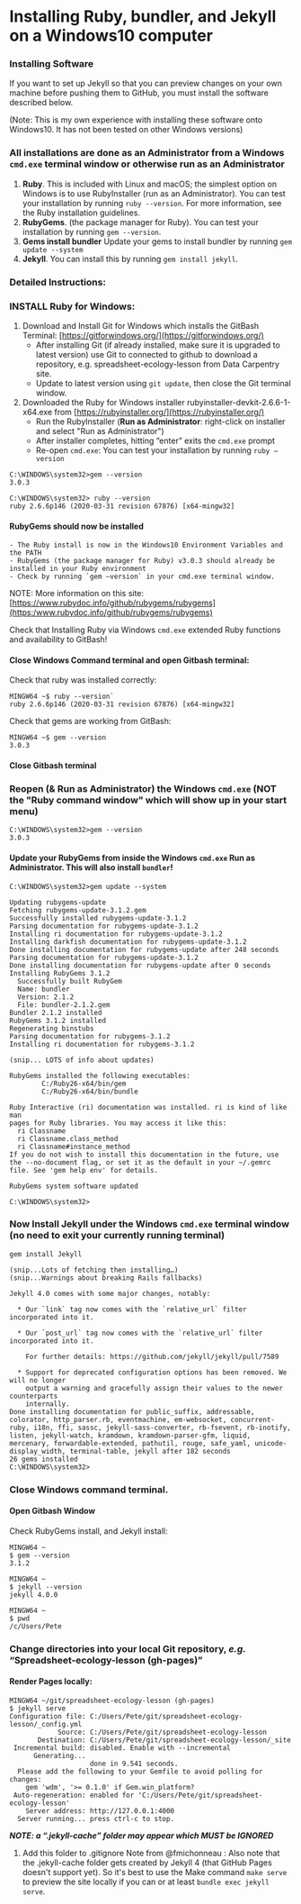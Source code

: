 ---
---
Installing Ruby, bundler, and Jekyll on  a Windows10 computer
======================

### Installing Software

If you want to set up Jekyll so that you can preview changes on your own machine before pushing them to GitHub, 
you must install the software described below. 

(Note: This is my own experience with installing these
software onto Windows10. It has not been tested on other Windows versions)

### All installations are done as an Administrator from a Windows `cmd.exe` terminal window or otherwise run as an Administrator

1.	**Ruby**. This is included with Linux and macOS; the simplest option on Windows is to use RubyInstaller (run as an Administrator). You can test your installation by running `ruby --version`. For more information, see the Ruby installation guidelines.
2.	**RubyGems**. (the package manager for Ruby). You can test your installation by running `gem --version`.
3.  **Gems install bundler** Update your gems to install bundler by running `gem update --system`
3.	**Jekyll**. You can install this by running `gem install jekyll`.

### Detailed Instructions:
### INSTALL Ruby for Windows:

1.	Download and Install Git for Windows which installs the GitBash Terminal: [https://gitforwindows.org/](https://gitforwindows.org/)
	- After installing Git (if already installed, make sure it is upgraded to latest version) use Git to connected to github to download a repository, e.g. spreadsheet-ecology-lesson from Data Carpentry site.
	- Update to latest version using `git update`, then close the Git terminal window.
2.	Downloaded the Ruby for Windows installer rubyinstaller-devkit-2.6.6-1-x64.exe from  [https://rubyinstaller.org/](https://rubyinstaller.org/)
	- Run the RubyInstaller (**Run as Administrator**: right-click on installer and select "Run as Administrator") 
	- After installer completes, hitting “enter” exits the `cmd.exe` prompt
	- Re-open `cmd.exe`: You can test your installation by running `ruby –version`

```
C:\WINDOWS\system32>gem --version
3.0.3

C:\WINDOWS\system32> ruby --version
ruby 2.6.6p146 (2020-03-31 revision 67876) [x64-mingw32]
``` 
#### RubyGems should now be installed

	- The Ruby install is now in the Windows10 Environment Variables and the PATH
	- RubyGems (the package manager for Ruby) v3.0.3 should already be installed in your Ruby environment
	- Check by running `gem –version` in your cmd.exe terminal window.
	
NOTE: More information on this site: [https://www.rubydoc.info/github/rubygems/rubygems](https:/www.rubydoc.info/github/rubygems/rubygems)
	
Check that Installing Ruby via Windows `cmd.exe` extended Ruby functions and availability to GitBash!

#### Close Windows Command terminal and open Gitbash terminal:

Check that ruby was installed correctly:
```
MINGW64 ~$ ruby --version`
ruby 2.6.6p146 (2020-03-31 revision 67876) [x64-mingw32]
```	
Check that gems are working from GitBash:
```
MINGW64 ~$ gem --version
3.0.3
```
#### Close Gitbash terminal

### Reopen (& Run as Administrator) the Windows `cmd.exe` (NOT the "Ruby command window" which will show up in your start menu)

```
C:\WINDOWS\system32>gem --version
3.0.3
```
#### Update your RubyGems from inside the Windows `cmd.exe` Run as Administrator. This will also install `bundler`!
```
C:\WINDOWS\system32>gem update --system
```
```
Updating rubygems-update
Fetching rubygems-update-3.1.2.gem
Successfully installed rubygems-update-3.1.2
Parsing documentation for rubygems-update-3.1.2
Installing ri documentation for rubygems-update-3.1.2
Installing darkfish documentation for rubygems-update-3.1.2
Done installing documentation for rubygems-update after 248 seconds
Parsing documentation for rubygems-update-3.1.2
Done installing documentation for rubygems-update after 0 seconds
Installing RubyGems 3.1.2
  Successfully built RubyGem
  Name: bundler
  Version: 2.1.2
  File: bundler-2.1.2.gem
Bundler 2.1.2 installed
RubyGems 3.1.2 installed
Regenerating binstubs
Parsing documentation for rubygems-3.1.2
Installing ri documentation for rubygems-3.1.2

(snip... LOTS of info about updates)

RubyGems installed the following executables:
        C:/Ruby26-x64/bin/gem
        C:/Ruby26-x64/bin/bundle

Ruby Interactive (ri) documentation was installed. ri is kind of like man
pages for Ruby libraries. You may access it like this:
  ri Classname
  ri Classname.class_method
  ri Classname#instance_method
If you do not wish to install this documentation in the future, use the --no-document flag, or set it as the default in your ~/.gemrc file. See 'gem help env' for details.

RubyGems system software updated

C:\WINDOWS\system32>
```
### Now Install Jekyll under the Windows `cmd.exe` terminal window (no need to exit your currently running terminal) 
```
gem install Jekyll
```
```
(snip...Lots of fetching then installing…)
(snip...Warnings about breaking Rails fallbacks)

Jekyll 4.0 comes with some major changes, notably:

  * Our `link` tag now comes with the `relative_url` filter incorporated into it.
    
  * Our `post_url` tag now comes with the `relative_url` filter incorporated into it.
    
    For further details: https://github.com/jekyll/jekyll/pull/7589

  * Support for deprecated configuration options has been removed. We will no longer
    output a warning and gracefully assign their values to the newer counterparts
    internally.
Done installing documentation for public_suffix, addressable, colorator, http_parser.rb, eventmachine, em-websocket, concurrent-ruby, i18n, ffi, sassc, jekyll-sass-converter, rb-fsevent, rb-inotify, listen, jekyll-watch, kramdown, kramdown-parser-gfm, liquid, mercenary, forwardable-extended, pathutil, rouge, safe_yaml, unicode-display_width, terminal-table, jekyll after 182 seconds
26 gems installed
C:\WINDOWS\system32> 
```
### Close Windows command terminal.
#### Open Gitbash Window

Check RubyGems install, and Jekyll install:
```
MINGW64 ~
$ gem --version
3.1.2

MINGW64 ~
$ jekyll --version
jekyll 4.0.0

MINGW64 ~
$ pwd
/c/Users/Pete
```
### Change directories into your local Git repository, *e.g.* “Spreadsheet-ecology-lesson (gh-pages)”
#### Render Pages locally: 
```
MINGW64 ~/git/spreadsheet-ecology-lesson (gh-pages)
$ jekyll serve
Configuration file: C:/Users/Pete/git/spreadsheet-ecology-lesson/_config.yml
            Source: C:/Users/Pete/git/spreadsheet-ecology-lesson
       Destination: C:/Users/Pete/git/spreadsheet-ecology-lesson/_site
 Incremental build: disabled. Enable with --incremental
      Generating...
                    done in 9.541 seconds.
  Please add the following to your Gemfile to avoid polling for changes:
    gem 'wdm', '>= 0.1.0' if Gem.win_platform?
 Auto-regeneration: enabled for 'C:/Users/Pete/git/spreadsheet-ecology-lesson'
    Server address: http://127.0.0.1:4000
  Server running... press ctrl-c to stop.
```


***NOTE: a  “.jekyll-cache” folder may appear which MUST be IGNORED***

1.	Add this folder to .gitignore 
Note from @fmichonneau :
Also note that the .jekyll-cache folder gets created by Jekyll 4 (that GitHub Pages doesn't support yet). 
So it's best to use the Make command `make serve` to preview the site locally if you can or at least `bundle exec jekyll serve`.





